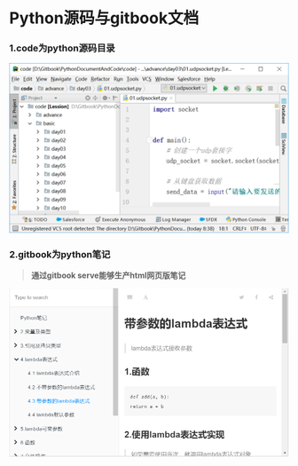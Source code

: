 # Python源码与gitbook文档


### 1.code为python源码目录

![](screenshot1.png)


### 2.gitbook为python笔记

> **通过gitbook serve能够生产html网页版笔记**

![](screenshot.png)